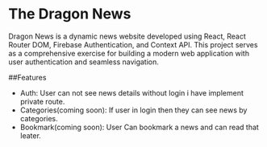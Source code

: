 # The Dragon News

Dragon News is a dynamic news website developed using React, React Router DOM, Firebase Authentication, and Context API. This project serves as a comprehensive exercise for building a modern web application with user authentication and seamless navigation. 

##Features
<ul>
  <li>Auth: User can not see news details without login i have implement private route.</li>
  <li>Categories(coming soon): If user in login then they can see news by categories.</li>
  <li>Bookmark(coming soon): User Can bookmark a news and can read that leater.</li>
</ul>
